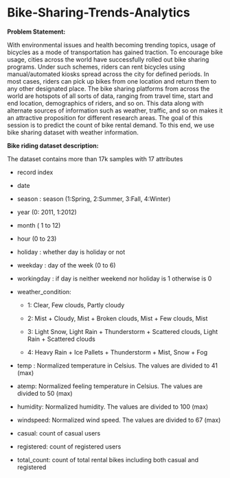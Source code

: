 # Bike-Sharing-Trends-Analytics

****Problem Statement:****

With environmental issues and health becoming trending topics, usage of bicycles as a mode of transportation has gained traction. To encourage bike usage, cities across the world have successfully rolled out bike sharing programs. Under such schemes, riders can rent bicycles using manual/automated kiosks spread across the city for defined periods. In most cases, riders can pick up bikes from one location and return them to any other designated place. The bike sharing platforms from across the world are hotspots of all sorts of data, ranging from travel time, start and end location, demographics of riders, and so on. This data along with alternate sources of information such as weather, traffic, and so on makes it an attractive proposition for different research areas. The goal of this session is to predict the count of bike rental demand. To this end, we use bike sharing dataset with weather information.


****Bike riding dataset description:****

The dataset contains more than 17k samples with 17 attributes
  - record index
  - date
  - season : season (1:Spring, 2:Summer, 3:Fall, 4:Winter)
  - year (0: 2011, 1:2012)
  - month ( 1 to 12)
  - hour (0 to 23)
  - holiday : whether day is holiday or not
  - weekday : day of the week (0 to 6)
  - workingday : if day is neither weekend nor holiday is 1 otherwise is 0
  - weather_condition:

	* 1: Clear, Few clouds, Partly cloudy

	* 2: Mist + Cloudy, Mist + Broken clouds, Mist + Few clouds, Mist

	* 3: Light Snow, Light Rain + Thunderstorm + Scattered clouds, Light Rain + Scattered clouds

	* 4: Heavy Rain + Ice Pallets + Thunderstorm + Mist, Snow + Fog

  - temp : Normalized temperature in Celsius. The values are divided to 41 (max)
  - atemp: Normalized feeling temperature in Celsius. The values are divided to 50 (max)
  - humidity: Normalized humidity. The values are divided to 100 (max)
  - windspeed: Normalized wind speed. The values are divided to 67 (max)
  - casual: count of casual users
  - registered: count of registered users
  - total_count: count of total rental bikes including both casual and registered
